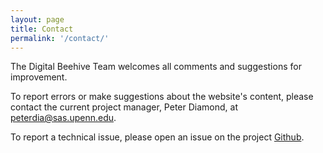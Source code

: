 ```yaml
---
layout: page
title: Contact
permalink: '/contact/'
---
```


The Digital Beehive Team welcomes all comments and suggestions for improvement.

To report errors or make suggestions about the website's content, please contact the current project manager, Peter Diamond, at peterdia@sas.upenn.edu.

To report a technical issue, please open an issue on the project [Github](https://github.com/KislakCenter/digital-beehive/issues).
